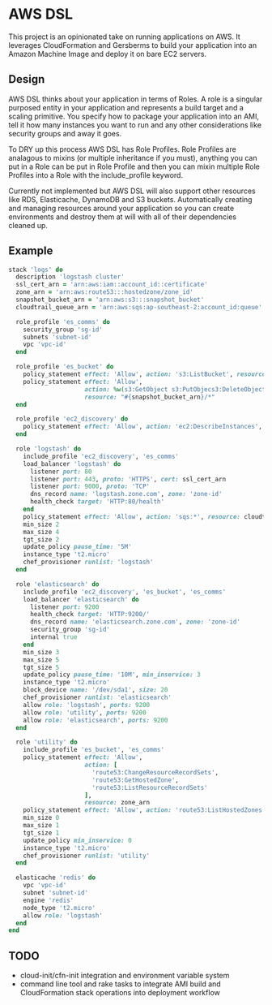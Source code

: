AWS DSL
======

This project is an opinionated take on running applications on AWS.
It leverages CloudFormation and Gersberms to build your application into an Amazon Machine Image and deploy it on bare EC2 servers.

Design
------

AWS DSL thinks about your application in terms of Roles. A role is a singular purposed entity in your application and represents a build target and a scaling primitive.
You specify how to package your application into an AMI, tell it how many instances you want to run and any other considerations like security groups and away it goes.

To DRY up this process AWS DSL has Role Profiles. Role Profiles are analagous to mixins (or multiple inheritance if you must), anything you can put in a Role can be put in Role Profile and then you can mixin multiple Role Profiles into a Role with the include_profile keyword.

Currently not implemented but AWS DSL will also support other resources like RDS, Elasticache, DynamoDB and S3 buckets. Automatically creating and managing resources around your application so you can create environments and destroy them at will with all of their dependencies cleaned up.

Example
-------

```ruby
stack 'logs' do
  description 'logstash cluster'
  ssl_cert_arn = 'arn:aws:iam::account_id::certificate'
  zone_arn = 'arn:aws:route53:::hostedzone/zone_id'
  snapshot_bucket_arn = 'arn:aws:s3:::snapshot_bucket'
  cloudtrail_queue_arn = 'arn:aws:sqs:ap-southeast-2:account_id:queue'

  role_profile 'es_comms' do
    security_group 'sg-id'
    subnets 'subnet-id'
    vpc 'vpc-id'
  end

  role_profile 'es_bucket' do
    policy_statement effect: 'Allow', action: 's3:ListBucket', resource: snapshot_bucket_arn
    policy_statement effect: 'Allow',
                     action: %w(s3:GetObject s3:PutObjecs3:DeleteObject s3:DeleteObject),
                     resource: "#{snapshot_bucket_arn}/*"
  end

  role_profile 'ec2_discovery' do
    policy_statement effect: 'Allow', action: 'ec2:DescribeInstances', resource: '*'
  end

  role 'logstash' do
    include_profile 'ec2_discovery', 'es_comms'
    load_balancer 'logstash' do
      listener port: 80
      listener port: 443, proto: 'HTTPS', cert: ssl_cert_arn
      listener port: 9000, proto: 'TCP'
      dns_record name: 'logstash.zone.com', zone: 'zone-id'
      health_check target: 'HTTP:80/health'
    end
    policy_statement effect: 'Allow', action: 'sqs:*', resource: cloudtrail_queue_arn
    min_size 2
    max_size 4
    tgt_size 2
    update_policy pause_time: '5M'
    instance_type 't2.micro'
    chef_provisioner runlist: 'logstash'
  end

  role 'elasticsearch' do
    include_profile 'ec2_discovery', 'es_bucket', 'es_comms'
    load_balancer 'elasticsearch' do
      listener port: 9200
      health_check target: 'HTTP:9200/'
      dns_record name: 'elasticsearch.zone.com', zone: 'zone-id'
      security_group 'sg-id'
      internal true
    end
    min_size 3
    max_size 5
    tgt_size 5
    update_policy pause_time: '10M', min_inservice: 3
    instance_type 't2.micro'
    block_device name: '/dev/sda1', size: 20
    chef_provisioner runlist: 'elasticsearch'
    allow role: 'logstash', ports: 9200
    allow role: 'utility', ports: 9200
    allow role: 'elasticsearch', ports: 9200
  end

  role 'utility' do
    include_profile 'es_bucket', 'es_comms'
    policy_statement effect: 'Allow',
                     action: [
                       'route53:ChangeResourceRecordSets',
                       'route53:GetHostedZone',
                       'route53:ListResourceRecordSets'
                     ],
                     resource: zone_arn
    policy_statement effect: 'Allow', action: 'route53:ListHostedZones', resource: '*'
    min_size 0
    max_size 1
    tgt_size 1
    update_policy min_inservice: 0
    instance_type 't2.micro'
    chef_provisioner runlist: 'utility'
  end

  elasticache 'redis' do
    vpc 'vpc-id'
    subnet 'subnet-id'
    engine 'redis'
    node_type 't2.micro'
    allow role: 'logstash'
  end
end
```

TODO
----

* cloud-init/cfn-init integration and environment variable system
* command line tool and rake tasks to integrate AMI build and CloudFormation stack operations into deployment workflow
